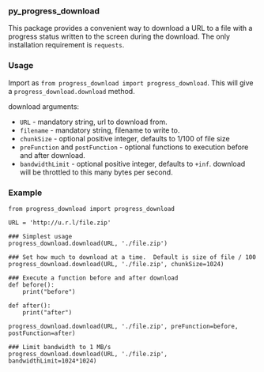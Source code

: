 ### py_progress_download

This package provides a convenient way to download a URL to a file with a
progress status written to the screen during the download.  The only
installation requirement is `requests`.

### Usage

Import as `from progress_download import progress_download`.  This will
give a `progress_download.download` method.

download arguments:
* `URL` - mandatory string, url to download from.
* `filename`  - mandatory string, filename to write to.
* `chunkSize`  - optional positive integer, defaults to 1/100 of file size
* `preFunction` and `postFunction` - optional functions to execution
   before and after download.
* `bandwidthLimit` - optional positive integer, defaults to `+inf`.
   download will be throttled to this many bytes per second.

### Example

```
from progress_download import progress_download

URL = 'http://u.r.l/file.zip'

### Simplest usage
progress_download.download(URL, './file.zip')

### Set how much to download at a time.  Default is size of file / 100
progress_download.download(URL, './file.zip', chunkSize=1024)

### Execute a function before and after download
def before():
    print("before")

def after():
    print("after")

progress_download.download(URL, './file.zip', preFunction=before, postFunction=after)

### Limit bandwidth to 1 MB/s
progress_download.download(URL, './file.zip', bandwidthLimit=1024*1024)

```
